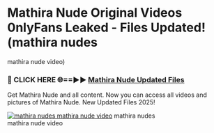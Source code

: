 # Mathira Nude Original Videos 0nlyFans Leaked - Files Updated! (mathira nudes<br>
mathira nude video)

<h3>🔴 CLICK HERE 🌐==►► <a href="https://tinyurl.com/2p9ay9w9" rel="nofollow">Mathira Nude Updated Files</a></h3>

Get Mathira Nude and all content. Now you can access all videos and pictures of Mathira Nude. New Updated Files 2025!

[![mathira nudes<br>
mathira nude video](https://i.imgur.com/KQgVmj3.gif)](https://tinyurl.com/2p9ay9w9)
mathira nudes<br>
mathira nude video